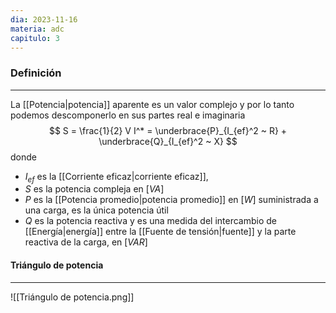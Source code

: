 ```yaml
---
dia: 2023-11-16
materia: adc
capitulo: 3
---
```

### Definición
---
La [[Potencia|potencia]] aparente es un valor complejo y por lo tanto podemos descomponerlo en sus partes real e imaginaria $$ S = \frac{1}{2} V I^* = \underbrace{P}_{I_{ef}^2 ~ R} + \underbrace{Q}_{I_{ef}^2 ~ X} $$ donde 
* $I_{ef}$ es la [[Corriente eficaz|corriente eficaz]],
* $S$ es la potencia compleja en $[VA]$
* $P$ es la [[Potencia promedio|potencia promedio]] en $[W]$ suministrada a una carga, es la única potencia útil
* $Q$ es la potencia reactiva y es una medida del intercambio de [[Energía|energía]] entre la [[Fuente de tensión|fuente]] y la parte reactiva de la carga, en $[VAR]$
#### Triángulo de potencia
---
![[Triángulo de potencia.png]]
